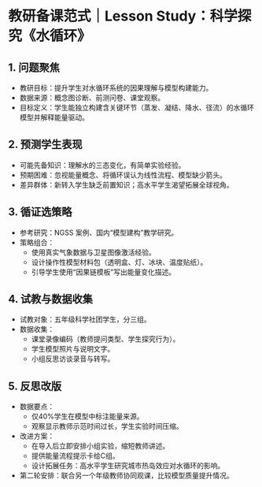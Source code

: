 # 教研备课范式｜Lesson Study：科学探究《水循环》

## 1. 问题聚焦
- 教研目标：提升学生对水循环系统的因果理解与模型构建能力。
- 数据来源：概念图诊断、前测问卷、课堂观察。
- 目标定义：学生能独立构建含关键环节（蒸发、凝结、降水、径流）的水循环模型并解释能量驱动。

## 2. 预测学生表现
- 可能先备知识：理解水的三态变化，有简单实验经验。
- 预期困难：忽视能量概念、将循环误认为线性流程、模型缺少箭头。
- 差异群体：新转入学生缺乏前置知识；高水平学生渴望拓展全球视角。

## 3. 循证选策略
- 参考研究：NGSS 案例、国内“模型建构”教学研究。
- 策略组合：
  - 使用真实气象数据与卫星图像激活经验。
  - 设计操作性模型材料包（透明盒、灯、冰块、温度贴纸）。
  - 引导学生使用“因果链模板”写出能量变化描述。

## 4. 试教与数据收集
- 试教对象：五年级科学社团学生，分三组。
- 数据收集：
  - 课堂录像编码（教师提问类型、学生探究行为）。
  - 学生模型照片与说明文字。
  - 小组反思访谈录音与转写。

## 5. 反思改版
- 数据要点：
  - 仅40%学生在模型中标注能量来源。
  - 观察显示教师示范时间过长，学生实验时间压缩。
- 改进方案：
  - 在导入后立即安排小组实验，缩短教师讲述。
  - 提供能量流程提示卡给C组。
  - 设计拓展任务：高水平学生研究城市热岛效应对水循环的影响。
- 第二轮安排：联合另一个年级教师协同观课，比较模型质量提升情况。
